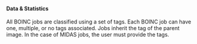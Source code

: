 #### Data & Statistics

All BOINC jobs are classified using a set of tags. Each BOINC job can have one, multiple, or no tags associated. Jobs inherit the tag of
the parent image. In the case of MIDAS jobs, the user must provide the tags.